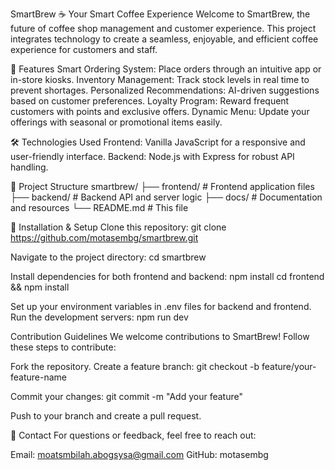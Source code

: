 SmartBrew ☕
Your Smart Coffee Experience
Welcome to SmartBrew, the future of coffee shop management and customer experience. This project integrates technology to create a seamless, enjoyable, and efficient coffee experience for customers and staff.

🚀 Features
Smart Ordering System: Place orders through an intuitive app or in-store kiosks.
Inventory Management: Track stock levels in real time to prevent shortages.
Personalized Recommendations: AI-driven suggestions based on customer preferences.
Loyalty Program: Reward frequent customers with points and exclusive offers.
Dynamic Menu: Update your offerings with seasonal or promotional items easily.

🛠️ Technologies Used
Frontend: Vanilla JavaScript for a responsive and user-friendly interface.
Backend: Node.js with Express for robust API handling.

📂 Project Structure
smartbrew/
├── frontend/          # Frontend application files
├── backend/           # Backend API and server logic
├── docs/              # Documentation and resources
└── README.md          # This file

🔧 Installation & Setup
Clone this repository:
git clone https://github.com/motasembg/smartbrew.git

Navigate to the project directory:
cd smartbrew

Install dependencies for both frontend and backend:
npm install
cd frontend && npm install

Set up your environment variables in .env files for backend and frontend.
Run the development servers:
npm run dev

Contribution Guidelines
We welcome contributions to SmartBrew! Follow these steps to contribute:

Fork the repository.
Create a feature branch:
git checkout -b feature/your-feature-name

Commit your changes:
git commit -m "Add your feature"

Push to your branch and create a pull request.

📧 Contact
For questions or feedback, feel free to reach out:

Email: moatsmbilah.abogsysa@gmail.com
GitHub: motasembg

